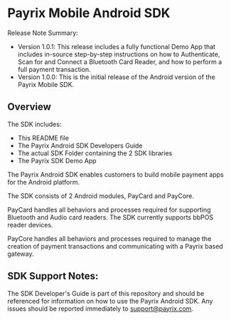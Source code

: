 # Payrix Mobile Android SDK
Release Note Summary:
- Version 1.0.1: This release includes a fully functional Demo App that includes in-source step-by-step instructions on how to Authenticate, Scan for and Connect a Bluetooth Card Reader, and how to perform a full payment transaction.
- Version 1.0.0: This is the initial release of the Android version of the Payrix Mobile SDK.

## Overview

The SDK includes:
- This README file
- The Payrix Android SDK Developers Guide
- The actual SDK Folder containing the 2 SDK libraries
- The Payrix SDK Demo App

The Payrix Android SDK enables customers to build mobile payment apps for the Android platform.

The SDK consists of 2 Android modules, PayCard and PayCore.

PayCard handles all behaviors and processes required for supporting Bluetooth and Audio card readers.  The SDK currently supports bbPOS reader devices.

PayCore handles all behaviors and processes required to manage the creation of payment transactions and communicating with a Payrix based gateway.


## SDK Support Notes:

The SDK Developer's Guide is part of this repository and should be referenced for information on how to use the Payrix Android SDK.
Any issues should be reported immediately to support@payrix.com.
